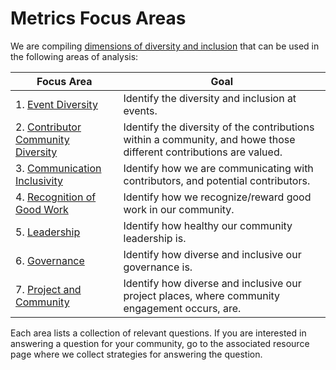 # Metrics Focus Areas

We are compiling [dimensions of diversity and inclusion](./di_metrics.md) that can be used in the following areas of analysis:

| Focus Area | Goal |
| --- | --- |
|1. [Event Diversity](./events/) | Identify the diversity and inclusion at events. |
|2. [Contributor Community Diversity](./contribution/) | Identify the diversity of the contributions within a community, and howe those different contributions are valued.|
|3. [Communication Inclusivity](./communication/) | Identify how we are communicating with contributors, and potential contributors.|
|4. [Recognition of Good Work](./recognition/) | Identify how we recognize/reward good work in our community.|
|5. [Leadership](./leadership/) | Identify how healthy our community leadership is.|
|6. [Governance](./governance/) | Identify how diverse and inclusive our governance is.|
|7. [Project and Community](./project_and_community/) | Identify how diverse and inclusive our project places, where community engagement occurs, are.|

Each area lists a collection of relevant questions. If you are interested in answering a question for your community, go to the associated resource page where we collect strategies for answering the question.
